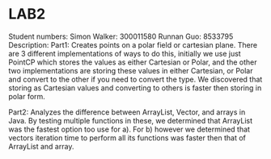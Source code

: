 # LAB2
Student numbers:
Simon Walker: 300011580
Runnan Guo: 8533795
Description:
Part1:
Creates points on a polar field or cartesian plane. There are 3 different implementations of ways to do this, initially we use just PointCP
which stores the values as either Cartesian or Polar, and the other two implementations are storing these values in either Cartesian, or Polar and convert to the other if you need to convert the type. We discovered that storing as Cartesian values and converting to others is faster then storing in polar form. 

Part2:
Analyzes the difference between ArrayList, Vector, and arrays in Java. By testing multiple functions in these, we determined that ArrayList was the fastest option too use for a). For b) however we determined that vectors iteration time to perform all its functions was faster then that of ArrayList and array. 